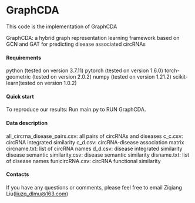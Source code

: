 # GraphCDA
This code is the implementation of GraphCDA

GraphCDA: a hybrid graph representation learning framework based on GCN and GAT for predicting disease associated circRNAs
#### Requirements

python (tested on version 3.7.11)
pytorch (tested on version 1.6.0)
torch-geometric (tested on version 2.0.2)
numpy (tested on version 1.21.2)
scikit-learn(tested on version 1.0.2)

#### Quick start

To reproduce our results:
Run main.py to RUN GraphCDA.

#### Data description
all_circrna_disease_pairs.csv: all pairs of circRNAs and diseases
c_c.csv: circRNA integrated similarity 
c_d.csv: circRNA-disease association matrix  
circname.txt: list of circRNA names
d_d.csv: disease integrated similarity 
disease semantic similarity.csv: disease semantic similarity
disname.txt: list of disease names
funicircRNA.csv: circRNA functional similarity 

#### Contacts

If you have any questions or comments, please feel free to email Ziqiang Liu(liuzq_dlmu@163.com) 

